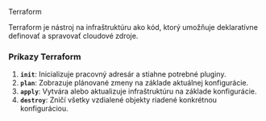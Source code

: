 Terraform

Terraform je nástroj na infraštruktúru ako kód, ktorý umožňuje deklaratívne definovať a spravovať cloudové zdroje.

### Príkazy Terraform
1. **`init`**: Inicializuje pracovný adresár a stiahne potrebné pluginy.
2. **`plan`**: Zobrazuje plánované zmeny na základe aktuálnej konfigurácie.
3. **`apply`**: Vytvára alebo aktualizuje infraštruktúru na základe konfigurácie.
4. **`destroy`**: Zničí všetky vzdialené objekty riadené konkrétnou konfiguráciou.